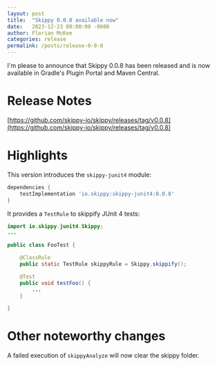 ```yaml
---
layout: post
title:  "Skippy 0.0.8 available now"
date:   2023-12-23 00:00:00 -0600
author: Florian McKee
categories: release
permalink: /posts/release-0-0-8
---
```


I'm please to announce that Skippy 0.0.8 has been released and is now available in Gradle's Plugin Portal and Maven
Central.

# Release Notes

[https://github.com/skippy-io/skippy/releases/tag/v0.0.8](https://github.com/skippy-io/skippy/releases/tag/v0.0.8)

# Highlights

This version introduces the `skippy-junit4` module:

```groovy
dependencies {
    testImplementation 'io.skippy:skippy-junit4:0.0.8'
}    
```

It provides a `TestRule` to skippify JUnit 4 tests:

```java
import io.skippy.junit4.Skippy;
...

public class FooTest {

    @ClassRule
    public static TestRule skippyRule = Skippy.skippify();

    @Test
    public void testFoo() {
        ...
    }

}
```

# Other noteworthy changes 

A failed execution of `skippyAnalyze` will now clear the skippy folder.